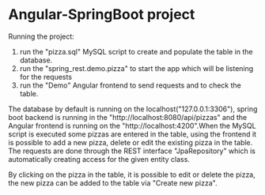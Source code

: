 # Angular-SpringBoot project
Running the project:
1. run the "pizza.sql" MySQL script to create and populate the table in the database.
2. run the "spring_rest.demo.pizza" to start the app which will be listening for the requests
3. run the "Demo" Angular frontend to send requests and to check the table.

The database by default is running on the localhost("127.0.0.1:3306"), spring boot backend is running in the "http://localhost:8080/api/pizzas" and the Angular frontend is running on the "http://localhost:4200".When the MySQL script is executed some pizzas are entered in the table, using the frontend it is possible to add a new pizza, delete or edit the existing pizza in the table. The requests are done through the REST interface "JpaRepository" which is automatically creating access for the given entity class.

By clicking on the pizza in the table, it is possible to edit or delete the pizza, the new pizza can be added to the table via "Create new pizza". 